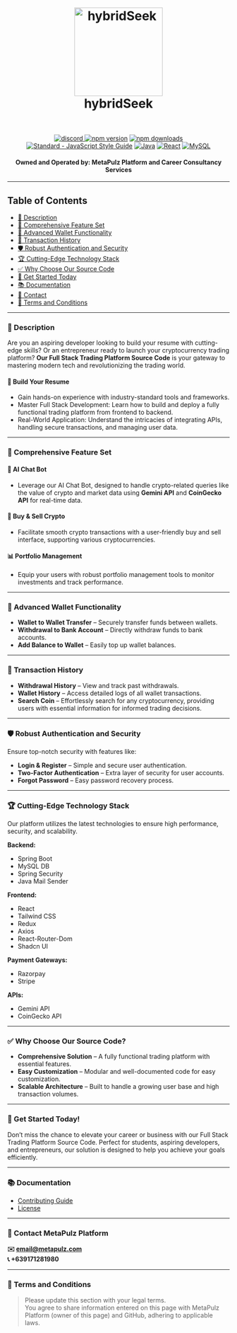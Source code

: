 <h1 align="center">
  <a href="https://metalpulz.com"><img src="https://www.svgrepo.com/show/65722/dollar-coins-stack.svg" alt="hybridSeek" width="200"></a>
  <br>
  hybridSeek
  <br>
  <br>
</h1>

<p align="center">
  <a href="https://discord.gg/Edw7kEFTq6">
  <img src="https://img.shields.io/discord/1269441485003292734?logo=discord&logoColor=white&label=Discord&color=5865F2" alt="discord">
  </a>
  <a href="https://www.npmjs.com/package/standard"><img src="https://img.shields.io/npm/v/standard.svg" alt="npm version"></a>
  <a href="https://www.npmjs.com/package/eslint-config-standard"><img src="https://img.shields.io/npm/dm/eslint-config-standard.svg" alt="npm downloads"></a>
  <a href="https://standardjs.com"><img src="https://img.shields.io/badge/code_style-standard-brightgreen.svg" alt="Standard - JavaScript Style Guide"></a>
  <a href="https://www.oracle.com/java/"><img src="https://img.shields.io/badge/Java-23-blue?logo=java" alt="Java"></a>
  <a href="https://reactjs.org/"><img src="https://img.shields.io/npm/v/react?color=61DAFB&logo=react" alt="React"></a>
  <a href="https://www.mysql.com/"><img src="https://img.shields.io/badge/MySQL-8.0.36-blue?logo=mysql" alt="MySQL"></a>
</p>

<h4 align="center">
  Owned and Operated by: MetaPulz Platform and Career Consultancy Services
</h4>

---

## Table of Contents

- [📜 Description](#description)  
- [🌟 Comprehensive Feature Set](#comprehensive-feature-set)  
- [🔐 Advanced Wallet Functionality](#advanced-wallet-functionality)  
- [📑 Transaction History](#transaction-history)  
- [🛡️ Robust Authentication and Security](#robust-authentication-and-security)  
- [🏆 Cutting-Edge Technology Stack](#cutting-edge-technology-stack)  
- [✅ Why Choose Our Source Code](#why-choose-our-source-code)  
- [🎯 Get Started Today](#get-started-today)  
- [📚 Documentation](#documentation)  
- [📩 Contact](#contact-metapulz-platform)  
- [📄 Terms and Conditions](#terms-and-conditions)

---
<a id="description"></a>
### 📜 Description

Are you an aspiring developer looking to build your resume with cutting-edge skills? Or an entrepreneur ready to launch your cryptocurrency trading platform? **Our Full Stack Trading Platform Source Code** is your gateway to mastering modern tech and revolutionizing the trading world.

#### 🚀 Build Your Resume
- Gain hands-on experience with industry-standard tools and frameworks.  
- Master Full Stack Development: Learn how to build and deploy a fully functional trading platform from frontend to backend.  
- Real-World Application: Understand the intricacies of integrating APIs, handling secure transactions, and managing user data.  

---
<a id="comprehensive-feature-set"></a>
### 🌟 Comprehensive Feature Set

#### 🤖 AI Chat Bot  
- Leverage our AI Chat Bot, designed to handle crypto-related queries like the value of crypto and market data using **Gemini API** and **CoinGecko API** for real-time data.  

#### 💱 Buy & Sell Crypto  
- Facilitate smooth crypto transactions with a user-friendly buy and sell interface, supporting various cryptocurrencies.  

#### 📊 Portfolio Management  
- Equip your users with robust portfolio management tools to monitor investments and track performance.  

---
<a id="advanced-wallet-functionality"></a>
### 🔐 Advanced Wallet Functionality

- **Wallet to Wallet Transfer** – Securely transfer funds between wallets.  
- **Withdrawal to Bank Account** – Directly withdraw funds to bank accounts.  
- **Add Balance to Wallet** – Easily top up wallet balances.  

---
<a id="transaction-history"></a>
### 📑 Transaction History

- **Withdrawal History** – View and track past withdrawals.  
- **Wallet History** – Access detailed logs of all wallet transactions.  
- **Search Coin** – Effortlessly search for any cryptocurrency, providing users with essential information for informed trading decisions.  

---
<a id="robust-authentication-and-security"></a>
### 🛡️ Robust Authentication and Security

Ensure top-notch security with features like:  
- **Login & Register** – Simple and secure user authentication.  
- **Two-Factor Authentication** – Extra layer of security for user accounts.  
- **Forgot Password** – Easy password recovery process.  

---
<a id="cutting-edge-technology-stack"></a>
### 🏆 Cutting-Edge Technology Stack

Our platform utilizes the latest technologies to ensure high performance, security, and scalability.

**Backend:**  
- Spring Boot  
- MySQL DB  
- Spring Security  
- Java Mail Sender  

**Frontend:**  
- React  
- Tailwind CSS  
- Redux  
- Axios  
- React-Router-Dom  
- Shadcn UI  

**Payment Gateways:**  
- Razorpay  
- Stripe  

**APIs:**  
- Gemini API  
- CoinGecko API  

---
<a id="why-choose-our-source-code"></a>
### ✅ Why Choose Our Source Code?

- **Comprehensive Solution** – A fully functional trading platform with essential features.  
- **Easy Customization** – Modular and well-documented code for easy customization.  
- **Scalable Architecture** – Built to handle a growing user base and high transaction volumes.  

---
<a id="get-started-today"></a>
### 🎯 Get Started Today!

Don’t miss the chance to elevate your career or business with our Full Stack Trading Platform Source Code. Perfect for students, aspiring developers, and entrepreneurs, our solution is designed to help you achieve your goals efficiently.

---
<a id="documentation"></a>
### 📚 Documentation

- [Contributing Guide](./CONTRIBUTING.md)
- [License](./LICENSE)

---
<a id="contact-metapulz-platform"></a>
### 📩 Contact MetaPulz Platform

**✉️ email@metapulz.com**  
**📞 +639171281980**  

---
<a id="terms-and-conditions"></a>
### 📄 Terms and Conditions

> Please update this section with your legal terms.  
> You agree to share information entered on this page with MetaPulz Platform (owner of this page) and GitHub, adhering to applicable laws.  
